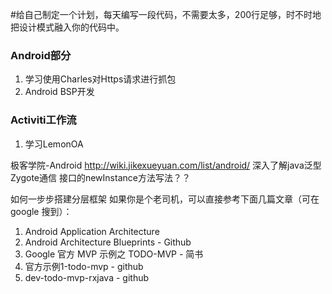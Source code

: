 #给自己制定一个计划，每天编写一段代码，不需要太多，200行足够，时不时地把设计模式融入你的代码中。

### Android部分
1. 学习使用Charles对Https请求进行抓包
2. Android BSP开发

### Activiti工作流
1. 学习LemonOA

极客学院-Android
http://wiki.jikexueyuan.com/list/android/
深入了解java泛型
Zygote通信
接口的newInstance方法写法？？


如何一步步搭建分层框架
如果你是个老司机，可以直接参考下面几篇文章（可在 google 搜到）：
1. Android Application Architecture
2. Android Architecture Blueprints - Github
3. Google 官方 MVP 示例之 TODO-MVP - 简书
4. 官方示例1-todo-mvp - github
5. dev-todo-mvp-rxjava - github
